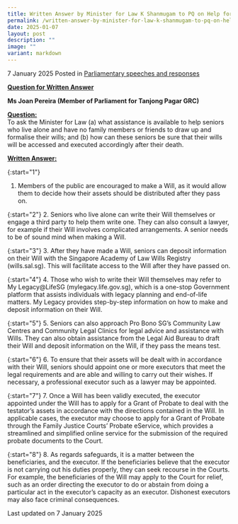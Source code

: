```yaml
---
title: Written Answer by Minister for Law K Shanmugam to PQ on Help for Wills
permalink: /written-answer-by-minister-for-law-k-shanmugam-to-pq-on-help-for-wills/
date: 2025-01-07
layout: post
description: ""
image: ""
variant: markdown
---
```

7 January 2025 Posted in [Parliamentary speeches and responses](/news/parliamentary-speeches) 

<b><u>Question for Written Answer</u></b>

<b>Ms Joan Pereira (Member of Parliament for Tanjong Pagar GRC)</b>

<b><u>Question:</u></b>
<br>To ask the Minister for Law (a) what assistance is available to help seniors who live alone and have no family members or friends to draw up and formalise their wills; and (b) how can these seniors be sure that their wills will be accessed and executed accordingly after their death.

<b><u>Written Answer:</u></b>

{:start="1"}
1.	Members of the public are encouraged to make a Will, as it would allow them to decide how their assets should be distributed after they pass on.

{:start="2"}
2. Seniors who live alone can write their Will themselves or engage a third party to help them write one. They can also consult a lawyer, for example if their Will involves complicated arrangements. A senior needs to be of sound mind when making a Will.

{:start="3"}
3. After they have made a Will, seniors can deposit information on their Will with the Singapore Academy of Law Wills Registry (wills.sal.sg). This will facilitate access to the Will after they have passed on. 

{:start="4"}
4. Those who wish to write their Will themselves may refer to My Legacy@LifeSG (mylegacy.life.gov.sg), which is a one-stop Government platform that assists individuals with legacy planning and end-of-life matters. My Legacy provides step-by-step information on how to make and deposit information on their Will.  
<p>{:start="5"}
5. Seniors can also approach Pro Bono SG’s Community Law Centres and Community Legal Clinics for legal advice and assistance with Wills. They can also obtain assistance from the Legal Aid Bureau to draft their Will and deposit information on the Will, if they pass the means test. 

{:start="6"}
6.  To ensure that their assets will be dealt with in accordance with their Will, seniors should appoint one or more executors that meet the legal requirements and are able and willing to carry out their wishes. If necessary, a professional executor such as a lawyer may be appointed.

{:start="7"}
7.  Once a Will has been validly executed, the executor appointed under the Will has to apply for a Grant of Probate to deal with the testator’s assets in accordance with the directions contained in the Will. In applicable cases, the executor may choose to apply for a Grant of Probate through the Family Justice Courts’ Probate eService, which provides a streamlined and simplified online service for the submission of the required probate documents to the Court.

{:start="8"}
8.  As regards safeguards, it is a matter between the beneficiaries, and the executor. If the beneficiaries believe that the executor is not carrying out his duties properly, they can seek recourse in the Courts. For example, the beneficiaries of the Will may apply to the Court for relief, such as an order directing the executor to do or abstain from doing a particular act in the executor’s capacity as an executor. Dishonest executors may also face criminal consequences.

</p><p></p><p class="right-side-updated">Last updated on 7 January 2025</p>